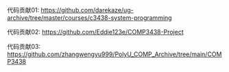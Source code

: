代码贡献01: https://github.com/darekaze/ug-archive/tree/master/courses/c3438-system-programming



代码贡献02: https://github.com/Eddie123e/COMP3438-Project



代码贡献03: https://github.com/zhangwengyu999/PolyU_COMP_Archive/tree/main/COMP3438
